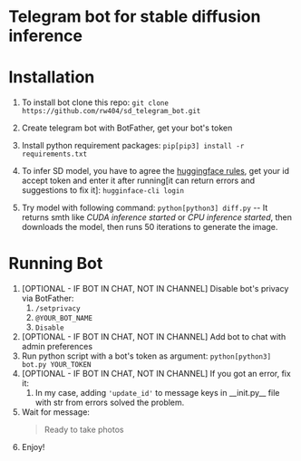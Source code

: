 # Telegram bot for stable diffusion inference

# Installation

1. To install bot clone this repo:
    `git clone https://github.com/rw404/sd_telegram_bot.git`

2. Create telegram bot with BotFather, get your bot's token
3. Install python requirement packages:
    `pip[pip3] install -r requirements.txt`
4. To infer SD model, you have to agree the [huggingface rules](https://huggingface.co/CompVis/stable-diffusion-v1-4), get your id accept token and enter it after running[it can return errors and suggestions to fix it]:
    `hugginface-cli login`
5. Try model with following command:
    `python[python3] diff.py` -- It returns smth like *CUDA inference started* or *CPU inference started*, then downloads the model, then runs 50 iterations to generate the image.

# Running Bot

1. [OPTIONAL - IF BOT IN CHAT, NOT IN CHANNEL] Disable bot's privacy via BotFather:
    1. `/setprivacy`
    2. `@YOUR_BOT_NAME`
    3. `Disable`
2. [OPTIONAL - IF BOT IN CHAT, NOT IN CHANNEL] Add bot to chat with admin preferences 
3. Run python script with a bot's token as argument:
    `python[python3] bot.py YOUR_TOKEN`
4. [OPTIONAL - IF BOT IN CHAT, NOT IN CHANNEL] If you got an error, fix it:
    1. In my case, adding `'update_id'` to message keys in \_\_init.py\_\_ file with str from errors solved the problem.
5. Wait for message:
    > Ready to take photos
6. Enjoy!
